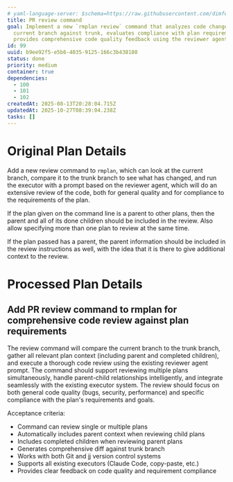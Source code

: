 ```yaml
---
# yaml-language-server: $schema=https://raw.githubusercontent.com/dimfeld/llmutils/main/schema/rmplan-plan-schema.json
title: PR review command
goal: Implement a new `rmplan review` command that analyzes code changes on the
  current branch against trunk, evaluates compliance with plan requirements, and
  provides comprehensive code quality feedback using the reviewer agent.
id: 99
uuid: b9ee92f5-e5b6-4035-9125-166c3b438180
status: done
priority: medium
container: true
dependencies:
  - 100
  - 101
  - 102
createdAt: 2025-08-13T20:28:04.715Z
updatedAt: 2025-10-27T08:39:04.238Z
tasks: []
---
```


# Original Plan Details

Add a new review command to `rmplan`, which can look at the current branch, compare it to the trunk branch to see what has changed, and run the executor with a prompt based on the reviewer agent, which will do an extensive review of the code, both for general quality and for compliance to the requirements of the plan.

If the plan given on the command line is a parent to other plans, then the parent and all of its done children should be included in the review. Also allow specifying more than one plan to review at the same time.

If the plan passed has a parent, the parent information should be included in the review instructions as well, with the
idea that it is there to give additional context to the review.

# Processed Plan Details

## Add PR review command to rmplan for comprehensive code review against plan requirements

The review command will compare the current branch to the trunk branch, gather all relevant plan context (including parent and completed children), and execute a thorough code review using the existing reviewer agent prompt. The command should support reviewing multiple plans simultaneously, handle parent-child relationships intelligently, and integrate seamlessly with the existing executor system. The review should focus on both general code quality (bugs, security, performance) and specific compliance with the plan's requirements and goals.

Acceptance criteria:
- Command can review single or multiple plans
- Automatically includes parent context when reviewing child plans
- Includes completed children when reviewing parent plans
- Generates comprehensive diff against trunk branch
- Works with both Git and jj version control systems
- Supports all existing executors (Claude Code, copy-paste, etc.)
- Provides clear feedback on code quality and requirement compliance
